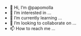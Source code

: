 - 👋 Hi, I’m @papomolla
- 👀 I’m interested in ...
- 🌱 I’m currently learning ...
- 💞️ I’m looking to collaborate on ...
- 📫 How to reach me ...

<!---
papomolla/papomolla is a ✨ special ✨ repository because its `README.md` (this file) appears on your GitHub profile.
You can click the Preview link to take a look at your changes.
--->
